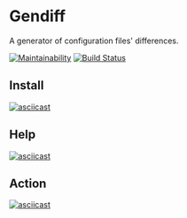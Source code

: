 # Gendiff
A generator of configuration files' differences.

[![Maintainability](https://api.codeclimate.com/v1/badges/a6c7ac3ac382b15676a0/maintainability)](https://codeclimate.com/github/badcookie/hexlet-gendiff/maintainability)
[![Build Status](https://travis-ci.org/badcookie/hexlet-gendiff.svg?branch=master)](https://travis-ci.org/badcookie/hexlet-gendiff)

## Install
[![asciicast](https://asciinema.org/a/dxSexVAUpSiobRa94q3SOafTm.svg)](https://asciinema.org/a/dxSexVAUpSiobRa94q3SOafTm)

## Help
[![asciicast](https://asciinema.org/a/loM3todDGoTgQhmBhfh3NqGdM.svg)](https://asciinema.org/a/loM3todDGoTgQhmBhfh3NqGdM)

## Action
[![asciicast](https://asciinema.org/a/QuoYqaQqf32s7tsFF5WNvQfuW.svg)](https://asciinema.org/a/QuoYqaQqf32s7tsFF5WNvQfuW)

